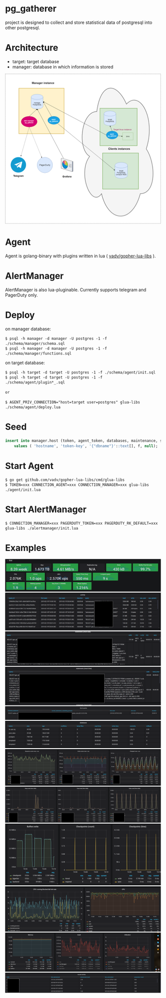 # pg_gatherer

project is designed to collect and store statistical data of postgresql into other postgresql.

# Architecture

* target: target database
* manager: database in which information is stored

![Architecture](/img/arch.png)

# Agent

Agent is golang-binary with plugins written in lua ( [vadv/gopher-lua-libs](https://github.com/vadv/gopher-lua-libs) ).

# AlertManager

AlertManager is also lua-pluginable. Currently supports telegram and PagerDuty only.

# Deploy

on manager database:

```
$ psql -h manager -d manager -U postgres -1 -f ./schema/manager/schema.sql
$ psql -h manager -d manager -U postgres -1 -f ./schema/manager/functions.sql
```

on target database:

```
$ psql -h target -d target -U postgres -1 -f ./schema/agent/init.sql
$ psql -h target -d target -U postgres -1 -f ./schema/agent/plugin*_.sql

or

$ AGENT_PRIV_CONNECTION="host=target user=postgres" glua-libs ./schema/agent/deploy.lua
```

# Seed

```sql
insert into manager.host (token, agent_token, databases, maintenance, severity_policy_id)
    values ( 'hostname', 'token-key', '{"dbname"}'::text[], f, null);
```

# Start Agent

```
$ go get github.com/vadv/gopher-lua-libs/cmd/glua-libs
$ TOKEN=xxx CONNECTION_AGENT=xxx CONNECTION_MANAGER=xxx glua-libs ./agent/init.lua
```

# Start AlertManager

```
$ CONNECTION_MANAGER=xxx PAGERDUTY_TOKEN=xxx PAGERDUTY_RK_DEFAULT=xxx glua-libs ./alertmanager/init.lua
```

# Examples

![common](/img/common-stats.png)
![activity](/img/activity.png)
![statements-disk](/img/statements-disk.png)
![statements-total-time](/img/statements-total-time.png)
![blocks](/img/blocks.png)
![databases](/img/databases.png)
![rows-statistics](/img/rows-statistics.png)
![disk-read-per-table](/img/disk-read-per-table.png)
![bgwriter-status](/img/bgwriter-status.png)
![linux-metrics-1](/img/linux-metrics-1.png)
![linux-metrics-2](/img/linux-metrics-2.png)
![vacuum-activity](/img/vacuum-activity.png)

